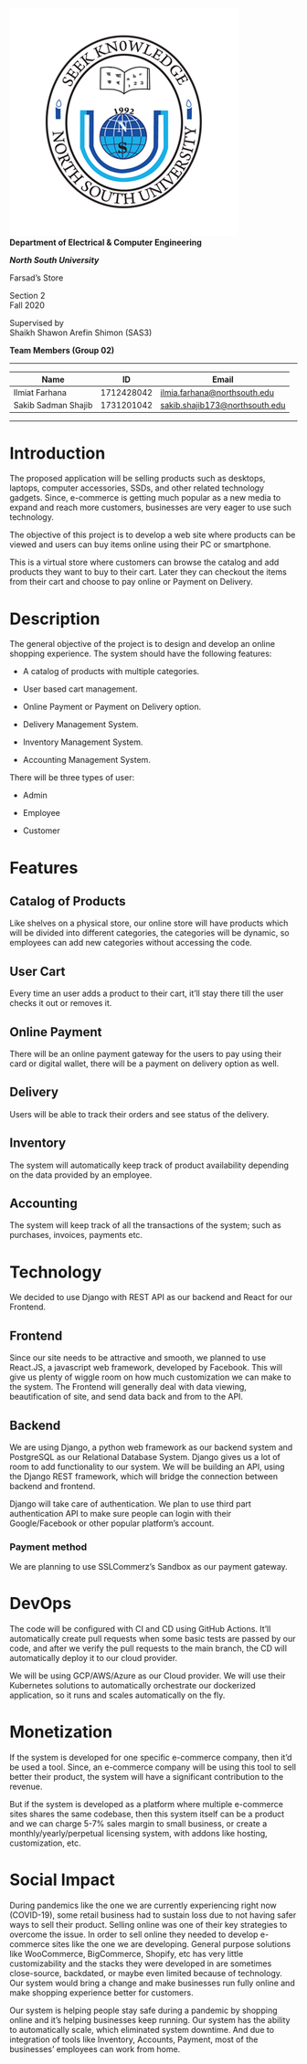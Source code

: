 ![image](Documentation/Proposal/images/NSU.png)\
**Department of Electrical & Computer Engineering**

***North South University***

Farsad’s Store

Section 2\
Fall 2020

Supervised by\
Shaikh Shawon Arefin Shimon (SAS3)

**Team Members (Group 02)**

-----------------------------------------------------------------
| Name | ID | Email |
| ----- | ------| --------|
| Ilmiat Farhana | 1712428042 | ilmia.farhana@northsouth.edu |
| Sakib Sadman Shajib | 1731201042 | sakib.shajib173@northsouth.edu |
-----------------------------------------------------------------

Introduction
============

The proposed application will be selling products such as desktops,
laptops, computer accessories, SSDs, and other related technology
gadgets. Since, e-commerce is getting much popular as a new media to
expand and reach more customers, businesses are very eager to use such
technology.

The objective of this project is to develop a web site where products
can be viewed and users can buy items online using their PC or
smartphone.

This is a virtual store where customers can browse the catalog and add
products they want to buy to their cart. Later they can checkout the
items from their cart and choose to pay online or Payment on Delivery.

Description
===========

The general objective of the project is to design and develop an online
shopping experience. The system should have the following features:

-   A catalog of products with multiple categories.

-   User based cart management.

-   Online Payment or Payment on Delivery option.

-   Delivery Management System.

-   Inventory Management System.

-   Accounting Management System.

There will be three types of user:

-   Admin

-   Employee

-   Customer

Features
========

Catalog of Products
-------------------

Like shelves on a physical store, our online store will have products
which will be divided into different categories, the categories will be
dynamic, so employees can add new categories without accessing the code.

User Cart
---------

Every time an user adds a product to their cart, it’ll stay there till
the user checks it out or removes it.

Online Payment
--------------

There will be an online payment gateway for the users to pay using their
card or digital wallet, there will be a payment on delivery option as
well.

Delivery
--------

Users will be able to track their orders and see status of the delivery.

Inventory
---------

The system will automatically keep track of product availability
depending on the data provided by an employee.

Accounting
----------

The system will keep track of all the transactions of the system; such
as purchases, invoices, payments etc.

Technology
==========

We decided to use Django with REST API as our backend and React for our
Frontend.

Frontend
--------

Since our site needs to be attractive and smooth, we planned to use
React.JS, a javascript web framework, developed by Facebook. This will
give us plenty of wiggle room on how much customization we can make to
the system. The Frontend will generally deal with data viewing,
beautification of site, and send data back and from to the API.

Backend
-------

We are using Django, a python web framework as our backend system and
PostgreSQL as our Relational Database System. Django gives us a lot of
room to add functionality to our system. We will be building an API,
using the Django REST framework, which will bridge the connection
between backend and frontend.

Django will take care of authentication. We plan to use third part
authentication API to make sure people can login with their
Google/Facebook or other popular platform’s account.

### Payment method

We are planning to use SSLCommerz’s Sandbox as our payment gateway.

DevOps
======

The code will be configured with CI and CD using GitHub Actions. It’ll
automatically create pull requests when some basic tests are passed by
our code, and after we verify the pull requests to the main branch, the
CD will automatically deploy it to our cloud provider.

We will be using GCP/AWS/Azure as our Cloud provider. We will use their
Kubernetes solutions to automatically orchestrate our dockerized
application, so it runs and scales automatically on the fly.

Monetization
============

If the system is developed for one specific e-commerce company, then
it’d be used a tool. Since, an e-commerce company will be using this
tool to sell better their product, the system will have a significant
contribution to the revenue.

But if the system is developed as a platform where multiple e-commerce
sites shares the same codebase, then this system itself can be a product
and we can charge 5-7% sales margin to small business, or create a
monthly/yearly/perpetual licensing system, with addons like hosting,
customization, etc.

Social Impact
=============

During pandemics like the one we are currently experiencing right now
(COVID-19), some retail business had to sustain loss due to not having
safer ways to sell their product. Selling online was one of their key
strategies to overcome the issue. In order to sell online they needed to
develop e-commerce sites like the one we are developing. General purpose
solutions like WooCommerce, BigCommerce, Shopify, etc has very little
customizability and the stacks they were developed in are sometimes
close-source, backdated, or maybe even limited because of technology.
Our system would bring a change and make businesses run fully online and
make shopping experience better for customers.

Our system is helping people stay safe during a pandemic by shopping
online and it’s helping businesses keep running. Our system has the
ability to automatically scale, which eliminated system downtime. And
due to integration of tools like Inventory, Accounts, Payment, most of
the businesses’ employees can work from home.
